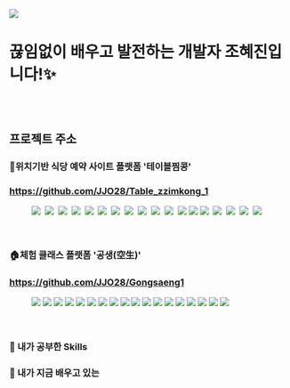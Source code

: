 <img src="https://github.com/user-attachments/assets/5520ece9-be6b-460d-8315-1f489271c03d">


# 끊임없이 배우고 발전하는 개발자 조혜진입니다!✨   
<br><br>

## 프로젝트 주소 
  
### 🍕위치기반 식당 예약 사이트 플랫폼 '테이블찜콩'
### https://github.com/JJO28/Table_zzimkong_1

<div style="margin-left: 40px; text-align: left;">
    <img src="https://img.shields.io/badge/Java-007396?style=for-the-badge&logo=Java&logoColor=white">&nbsp;
    <img src="https://img.shields.io/badge/Spring-6DB33F?style=for-the-badge&logo=Spring&logoColor=white">&nbsp;
    <img src="https://img.shields.io/badge/Spring_MVC-6DB33F?style=for-the-badge&logo=Spring&logoColor=white">&nbsp;
    <img src="https://img.shields.io/badge/Javascript-F7DF1E?style=for-the-badge&logo=Javascript&logoColor=white">&nbsp;
    <img src="https://img.shields.io/badge/HTML5-E34F26?style=for-the-badge&logo=HTML5&logoColor=white">&nbsp;
    <img src="https://img.shields.io/badge/CSS3-1572B6?style=for-the-badge&logo=CSS3&logoColor=white">&nbsp;
    <img src="https://img.shields.io/badge/Eclipse-2C2255?style=for-the-badge&logo=Eclipse&logoColor=white">&nbsp;
    <img src="https://img.shields.io/badge/Ajax-005571?style=for-the-badge&logo=Ajax&logoColor=white">&nbsp;
    <img src="https://img.shields.io/badge/jQuery-0769AD?style=for-the-badge&logo=jQuery&logoColor=white">&nbsp;
    <img src="https://img.shields.io/badge/MyBatis-E6282D?style=for-the-badge&logo=MyBatis&logoColor=white">&nbsp;
      <img src="https://img.shields.io/badge/JSON-000000?style=for-the-badge&logo=JSON&logoColor=white">&nbsp;
    <img src="https://img.shields.io/badge/Chart.js-FF6384?style=for-the-badge&logo=chartdotjs&logoColor=white">
    <img src="https://img.shields.io/badge/REST%20API-0096D6?style=for-the-badge&logo=swagger&logoColor=white">
    <img src="https://img.shields.io/badge/MySQL-4479A1?style=for-the-badge&logo=MySQL&logoColor=white">&nbsp;
    <img src="https://img.shields.io/badge/MySQL_Workbench-4479A1?style=for-the-badge&logo=MySQL&logoColor=white">&nbsp;
    <img src="https://img.shields.io/badge/Apache_Tomcat-F8DC75?style=for-the-badge&logo=Apache Tomcat&logoColor=white">&nbsp;
    <img src="https://img.shields.io/badge/Git-F05032?style=for-the-badge&logo=Git&logoColor=white">&nbsp;
    <img src="https://img.shields.io/badge/Github-181717?style=for-the-badge&logo=Github&logoColor=white">
</div>
<br><br>

### 🏠체험 클래스 플랫폼 '공생(空生)'
### https://github.com/JJO28/Gongsaeng1

<div style="margin-left: 40px; text-align: left;">
    <img src="https://img.shields.io/badge/Java-007396?style=for-the-badge&logo=Java&logoColor=white">
    <img src="https://img.shields.io/badge/Spring-6DB33F?style=for-the-badge&logo=Spring&logoColor=white">
    <img src="https://img.shields.io/badge/Spring_MVC-6DB33F?style=for-the-badge&logo=Spring&logoColor=white">
    <img src="https://img.shields.io/badge/Javascript-F7DF1E?style=for-the-badge&logo=Javascript&logoColor=white">
    <img src="https://img.shields.io/badge/HTML5-E34F26?style=for-the-badge&logo=HTML5&logoColor=white">
    <img src="https://img.shields.io/badge/CSS3-1572B6?style=for-the-badge&logo=CSS3&logoColor=white">
    <img src="https://img.shields.io/badge/Eclipse-2C2255?style=for-the-badge&logo=Eclipse&logoColor=white">
    <img src="https://img.shields.io/badge/Ajax-005571?style=for-the-badge&logo=Ajax&logoColor=white">
    <img src="https://img.shields.io/badge/jQuery-0769AD?style=for-the-badge&logo=jQuery&logoColor=white">
    <img src="https://img.shields.io/badge/MyBatis-E6282D?style=for-the-badge&logo=MyBatis&logoColor=white">
    <img src="https://img.shields.io/badge/JSON-000000?style=for-the-badge&logo=JSON&logoColor=white">
    <img src="https://img.shields.io/badge/Chart.js-FF6384?style=for-the-badge&logo=chartdotjs&logoColor=white">
    <img src="https://img.shields.io/badge/REST%20API-0096D6?style=for-the-badge&logo=swagger&logoColor=white">
    <img src="https://img.shields.io/badge/MySQL-4479A1?style=for-the-badge&logo=MySQL&logoColor=white">
    <img src="https://img.shields.io/badge/MySQL_Workbench-4479A1?style=for-the-badge&logo=MySQL&logoColor=white">
    <img src="https://img.shields.io/badge/Apache_Tomcat-F8DC75?style=for-the-badge&logo=Apache Tomcat&logoColor=white">
    <img src="https://img.shields.io/badge/Git-F05032?style=for-the-badge&logo=Git&logoColor=white">
    <img src="https://img.shields.io/badge/Github-181717?style=for-the-badge&logo=Github&logoColor=white">
</div>
<br><br>

### 💪 내가 공부한 Skills 

### 💪 내가 지금 배우고 있는 

